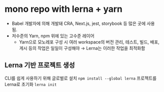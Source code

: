 # mono repo with lerna + yarn

- Babel 개발자에 의해 개발돼 CRA, Next.js, jest, storybook 등 많은 곳에 사용됨.
- 저수준의 Yarn, npm 위에 있는 고수준 레이어
  - Yarn으로 모노레포 구성 시 여러 workspace의 버전 관리, 테스트, 빌드, 배포, 게시 등의 작업은 일일이 구성해야 → Lerna는 이러한 작업을 최적화함

## Lerna 기반 프로젝트 생성

CLI를 쉽게 사용하기 위해 글로벌로 설치
`npm install --global lerna`
프로젝트를 Lerna로 초기화
`lerna init`
